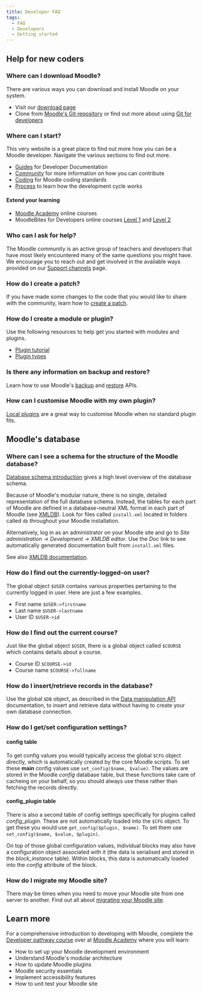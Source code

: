 ```yaml
---
title: Developer FAQ
tags:
  - FAQ
  - Developers
  - Getting started
---
```


<!-- cspell:ignore HRDNZ -->

## Help for new coders

### Where can I download Moodle?

There are various ways you can download and install Moodle on your system.

- Visit our [download page](https://download.moodle.org/)
- Clone from [Moodle's Git repository](https://github.com/moodle/moodle) or find out more about using [Git for developers](https://docs.moodle.org/dev/Git_for_developers)

### Where can I start?

This very website is a great place to find out more how you can be a Moodle developer. Navigate the various sections to find out more.

- [Guides](/docs/) for Developer Documentation
- [Community](../../community/contribute.md) for more information on how you can contribute
- [Coding](../gettingstarted.md) for Moodle coding standards
- [Process](../process.md) to learn how the development cycle works

#### Extend your learning

- [Moodle Academy](https://moodle.academy/) online courses
- MoodleBites for Developers online courses [Level 1](https://www.moodlebites.com/mod/page/view.php?id=24546) and [Level 2](https://www.moodlebites.com/mod/page/view.php?id=19542)

### Who can I ask for help?

The Moodle community is an active group of teachers and developers that have most likely encountered many of the same questions you might have. We encourage you to reach out and get involved in the available ways provided on our [Support channels](../../channels) page.

### How do I create a patch?

If you have made some changes to the code that you would like to share with the community, learn how to [create a patch](https://docs.moodle.org/dev/Git_for_developers#Preparing_a_patch).

### How do I create a module or plugin?

Use the following resources to help get you started with modules and plugins.

- [Plugin tutorial](https://docs.moodle.org/dev/Tutorial)
- [Plugin types](/docs/apis/plugintypes)

### Is there any information on backup and restore?

Learn how to use Moodle's [backup](/docs/apis/subsystems/backup) and [restore](/docs/apis/subsystems/backup/restore) APIs.

### How can I customise Moodle with my own plugin?

[Local plugins](/docs/apis/plugintypes/local) are a great way to customise Moodle when no standard plugin fits.

## Moodle's database

### Where can I see a schema for the structure of the Moodle database?

[Database schema introduction](https://docs.moodle.org/dev/Database_Schema) gives a high level overview of the database schema.

Because of Moodle's modular nature, there is no single, detailed representation of the full database schema. Instead, the tables for each part of Moodle are defined in a database-neutral XML format in each part of Moodle (see [XMLDB](https://docs.moodle.org/dev/XMLDB_editor)). Look for files called `install.xml` located in folders called `db` throughout your Moodle installation.

Alternatively, log in as an administrator on your Moodle site and go to _Site administration -> Development -> XMLDB editor_. Use the _Doc_ link to see automatically generated documentation built from `install.xml` files.

See also [XMLDB documentation](https://docs.moodle.org/dev/XMLDB).

### How do I find out the currently-logged-on user?

The global object `$USER` contains various properties pertaining to the currently logged in user. Here are just a few examples.

- First name `$USER->firstname`
- Last name `$USER->lastname`
- User ID `$USER->id`

### How do I find out the current course?

Just like the global object `$USER`, there is a global object called `$COURSE` which contains details about a course.

- Course ID `$COURSE->id`
- Course name `$COURSE->fullname`

### How do I insert/retrieve records in the database?

Use the global `$DB` object, as described in the [Data manipulation API](/docs/apis/core/dml) documentation, to insert and retrieve data without having to create your own database connection.

### How do I get/set configuration settings?

#### config table

To get config values you would typically access the global `$CFG` object directly, which is automatically created by the core Moodle scripts. To set these **main** config values use `set_config($name, $value)`. The values are stored in the Moodle _config_ database table, but these functions take care of cacheing on your behalf, so you should always use these rather than fetching the records directly.

#### config_plugin table

There is also a second table of config settings specifically for plugins called _config_plugin_. These are not automatically loaded into the `$CFG` object. To get these you would use `get_config($plugin, $name)`. To set them use `set_config($name, $value, $plugin)`.

On top of those global configuration values, individual blocks may also have a configuration object associated with it (the data is serialised and stored in the _block_instance_ table). Within blocks, this data is automatically loaded into the _config_ attribute of the block.

### How do I migrate my Moodle site?

There may be times when you need to move your Moodle site from one server to another. Find out all about [migrating your Moodle site](https://docs.moodle.org/en/Moodle_migration).

## Learn more

For a comprehensive introduction to developing with Moodle, complete the [Developer pathway course](https://moodle.academy/course/index.php?categoryid=4) over at [Moodle Academy](https://moodle.academy/) where you will learn:

- How to set up your Moodle development environment
- Understand Moodle's modular architecture
- How to update Moodle plugins
- Moodle security essentials
- Implement accessibility features
- How to unit test your Moodle site
